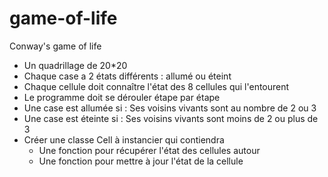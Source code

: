 # game-of-life
Conway's game of life

- Un quadrillage de 20*20
- Chaque case a 2 états différents : allumé ou éteint
- Chaque cellule doit connaître l'état des 8 cellules qui l'entourent
- Le programme doit se dérouler étape par étape
- Une case est allumée si : Ses voisins vivants sont au nombre de 2 ou 3 
- Une case est éteinte si : Ses voisins vivants sont moins de 2 ou plus de 3
- Créer une classe Cell à instancier qui contiendra
    - Une fonction pour récupérer l'état des cellules autour
    - Une fonction pour mettre à jour l'état de la cellule
